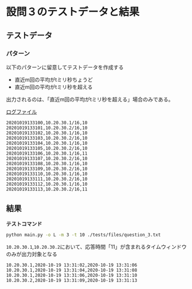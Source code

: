 # 設問３のテストデータと結果

## テストデータ

### パターン

以下のパターンに留意してテストデータを作成する

- 直近m回の平均がtミリ秒ちょうど
- 直近m回の平均がtミリ秒を超える

出力されるのは、「直近m回の平均がtミリ秒を超える」場合のみである。

[ログファイル](./files/question_3.txt)

```
20201019133100,10.20.30.1/16,10
20201019133101,10.20.30.2/16,10
20201019133102,10.20.30.1/16,10
20201019133103,10.20.30.2/16,10
20201019133104,10.20.30.1/16,10
20201019133105,10.20.30.2/16,10
20201019133106,10.20.30.1/16,11
20201019133107,10.20.30.2/16,10
20201019133108,10.20.30.1/16,10
20201019133109,10.20.30.2/16,10
20201019133110,10.20.30.1/16,10
20201019133111,10.20.30.2/16,10
20201019133112,10.20.30.1/16,10
20201019133113,10.20.30.2/16,11
```

## 結果

**テストコマンド**

```bash
python main.py -o L -m 3 -t 10 ./tests/files/question_3.txt
```

`10.20.30.1`,`10.20.30.2`において、応答時間「11」が含まれるタイムウィンドウのみが出力対象となる

```
10.20.30.1,2020-10-19 13:31:02,2020-10-19 13:31:06
10.20.30.1,2020-10-19 13:31:04,2020-10-19 13:31:08
10.20.30.1,2020-10-19 13:31:06,2020-10-19 13:31:10
10.20.30.2,2020-10-19 13:31:09,2020-10-19 13:31:13
```

